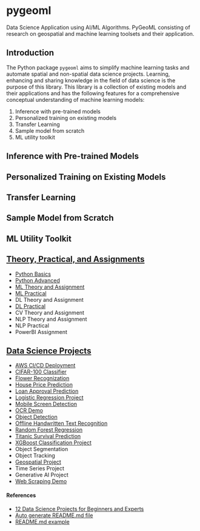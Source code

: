 # pygeoml

Data Science Application using AI/ML Algorithms. PyGeoML consisting of research on geospatial and machine learning toolsets and their application.

## Introduction

The Python package `pygeoml` aims to simplify machine learning tasks and automate spatial and non-spatial data science projects. Learning, enhancing and sharing knowledge in the field of data science is the purpose of this library. This library is a collection of existing models and their applications and has the following features for a comprehensive conceptual understanding of machine learning models: 

1) Inference with pre-trained models
2) Personalized training on existing models
3) Transfer Learning
4) Sample model from scratch
5) ML utility toolkit


## Inference with Pre-trained Models

## Personalized Training on Existing Models

## Transfer Learning

## Sample Model from Scratch

## ML Utility Toolkit

## [Theory, Practical, and Assignments](https://github.com/dghorai/fsds-bootcamp-2.0)
- [Python Basics](https://github.com/dghorai/pygeoml/tree/main/projects/FSDS-BootCamp-2.0/python_basics)
- [Python Advanced](https://github.com/dghorai/pygeoml/tree/main/projects/FSDS-BootCamp-2.0/python_advanced)
- [ML Theory and Assignment](https://github.com/dghorai/pygeoml/tree/main/projects/FSDS-BootCamp-2.0/ml_assignment)
- [ML Practical](https://github.com/dghorai/pygeoml/tree/main/projects/FSDS-BootCamp-2.0/ml_practical)
- DL Theory and Assignment
- [DL Practical](https://github.com/dghorai/pygeoml/tree/main/projects/FSDS-BootCamp-2.0/dl_practical)
- CV Theory and Assignment
- NLP Theory and Assignment
- NLP Practical
- PowerBI Assignment


## [Data Science Projects](https://github.com/dghorai/data-science-projects)
- [AWS CI/CD Deployment](https://github.com/dghorai/pygeoml/tree/main/projects/AWS-CICD-Deployment)
- [CIFAR-100 Classifier](https://github.com/dghorai/pygeoml/tree/main/projects/DL-CIFAR100-Classifier)
- [Flower Recognization](https://github.com/dghorai/pygeoml/tree/main/projects/DL-Flower-Recognization)
- [House Price Prediction](https://github.com/dghorai/pygeoml/tree/main/projects/House-Price-Prediction)
- [Loan Approval Prediction](https://github.com/dghorai/pygeoml/tree/main/projects/Loan-Approval-Prediction)
- [Logistic Regression Project](https://github.com/dghorai/pygeoml/tree/main/projects/Logistic-Regression)
- [Mobile Screen Detection](https://github.com/dghorai/pygeoml/tree/main/projects/Mobile-Screen-Detection)
- [OCR Demo](https://github.com/dghorai/pygeoml/tree/main/projects/OCR)
- [Object Detection](https://github.com/dghorai/pygeoml/tree/main/projects/Object-Detection)
- [Offline Handwritten Text Recognition](https://github.com/dghorai/pygeoml/tree/main/projects/Offline-Handwrrittentext-Recognition)
- [Random Forest Regression](https://github.com/dghorai/pygeoml/tree/main/projects/Random-Forest-Regression)
- [Titanic Survival Prediction](https://github.com/dghorai/pygeoml/tree/main/projects/Titanic-Survival-Prediction)
- [XGBoost Classification Project](https://github.com/dghorai/pygeoml/tree/main/projects/XGBoost-Classification)
- Object Segmentation
- Object Tracking
- [Geospatial Project](https://github.com/dghorai/geoutils-rsg/tree/main)
- Time Series Project
- Generative AI Project
- [Web Scraping Demo](https://github.com/dghorai/pygeoml/tree/main/projects/Web-Scraping)


#### References
- [12 Data Science Projects for Beginners and Experts](https://builtin.com/data-science/data-science-projects)
- [Auto generate README.md file](https://rahuldkjain.github.io/gh-profile-readme-generator/)
- [README.md example](https://github.com/giswqs/giswqs/blob/master/README.md)
